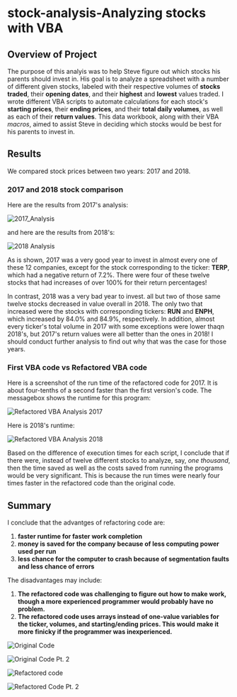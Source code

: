 # stock-analysis-Analyzing stocks with VBA

## Overview of Project

  The purpose of this analyis was to help Steve figure out which stocks his parents should invest in.
His goal is to analyze a spreadsheet with a number of different given stocks, labeled with their 
respective volumes of **stocks traded**, their **opening dates**, and their **highest** and **lowest** values traded.
I wrote different VBA scripts to automate calculations for each stock's **starting prices**, their **ending prices**,
and their **total daily volumes**, as well as each of their **return values**. This data workbook, along with their
VBA *macros*, aimed to assist Steve in deciding which stocks would be best for his parents to invest in.

## Results

We compared stock prices between two years: 2017 and 2018.

### 2017 and 2018 stock comparison

Here are the results from 2017's analysis:

![2017_Analysis](https://github.com/Kyle2Miles93/stock-analysis/blob/main/2017%20All%20Stocks%20Analysis.png)

and here are the results from 2018's:

![2018 Analysis](https://github.com/Kyle2Miles93/stock-analysis/blob/main/2018%20All%20Stocks%20Analysis.png)

  As is shown, 2017 was a very good year to invest in almost every one of these 12 companies, except for the stock corresponding to the 
ticker: **TERP**, which had a negative return of 7.2%. There were four of these twelve stocks that had increases of over 100% for their return percentages!

  In contrast, 2018 was a very bad year to invest. all but two of those same twelve stocks decreased in value overall in 2018. The only two that increased were
the stocks with corresponding tickers: **RUN** and **ENPH**, which increased by 84.0% and 84.9%, respectively. In addition, almost every ticker's total volume in 2017 with some exceptions were lower thaqn 2018's, but 2017's return values were all better than the ones in 2018! I should conduct further analysis to 
find out why that was the case for those years.

### First VBA code vs Refactored VBA code

Here is a screenshot of the run time of the refactored code for 2017. It is about four-tenths of a second faster than the first version's code.
The messagebox shows the runtime for this program:

![Refactored VBA Analysis 2017](https://github.com/Kyle2Miles93/stock-analysis/blob/main/VBA_Challenge_2017.png)

Here is 2018's runtime:

![Refactored VBA Analysis 2018](https://github.com/Kyle2Miles93/stock-analysis/blob/main/VBA_Challenge_2018.png)

Based on the difference of execution times for each script, I conclude that if there were, instead of twelve different stocks to analyze, say, *one thousand*,
then the time saved as well as the costs saved from running the programs would be very significant. This is because the run times were nearly four times faster 
in the refactored code than the original code.

## Summary

I conclude that the advantges of refactoring code are:

1) **faster runtime for faster work completion**
2) **money is saved for the company because of less computing power used per run**
3) **less chance for the computer to crash because of segmentation faults and less chance of errors**

The disadvantages may include:

1) **The refactored code was challenging to figure out how to make work,**
**though a more experienced programmer would probably have no problem.**
2) **The refactored code uses arrays instead of one-value variables for**
**the ticker, volumes, and starting/ending prices. This would**
**make it more finicky if the programmer was inexperienced.**

![Original Code](https://github.com/Kyle2Miles93/stock-analysis/blob/main/Original%20Code.png)

![Original Code Pt. 2](https://github.com/Kyle2Miles93/stock-analysis/blob/main/Original%20code%202nd%20part.png)

![Refactored code](https://github.com/Kyle2Miles93/stock-analysis/blob/main/Refactored%20Code.png)

![Refactored Code Pt. 2](https://github.com/Kyle2Miles93/stock-analysis/blob/main/Refactored%20Code%202nd%20Part.png)










  
